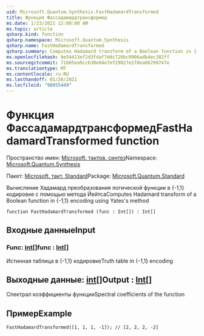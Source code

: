 ```yaml
---
uid: Microsoft.Quantum.Synthesis.FastHadamardTransformed
title: Функция Фассадамардтрансформед
ms.date: 1/23/2021 12:00:00 AM
ms.topic: article
qsharp.kind: function
qsharp.namespace: Microsoft.Quantum.Synthesis
qsharp.name: FastHadamardTransformed
qsharp.summary: Computes Hadamard transform of a Boolean function in {-1,1} encoding using Yates's method
ms.openlocfilehash: be54413ef2d3fdaf7ddc726bc0906adb4ec382ff
ms.sourcegitcommit: 71605ea9cc630e84e7ef29027e1f0ea06299747e
ms.translationtype: MT
ms.contentlocale: ru-RU
ms.lasthandoff: 01/26/2021
ms.locfileid: "98855449"
---
```

# <a name="fasthadamardtransformed-function"></a><span data-ttu-id="5240e-102">Функция Фассадамардтрансформед</span><span class="sxs-lookup"><span data-stu-id="5240e-102">FastHadamardTransformed function</span></span>

<span data-ttu-id="5240e-103">Пространство имен: [Microsoft. тактов. синтез](xref:Microsoft.Quantum.Synthesis)</span><span class="sxs-lookup"><span data-stu-id="5240e-103">Namespace: [Microsoft.Quantum.Synthesis](xref:Microsoft.Quantum.Synthesis)</span></span>

<span data-ttu-id="5240e-104">Пакет: [Microsoft. такт. Standard](https://nuget.org/packages/Microsoft.Quantum.Standard)</span><span class="sxs-lookup"><span data-stu-id="5240e-104">Package: [Microsoft.Quantum.Standard](https://nuget.org/packages/Microsoft.Quantum.Standard)</span></span>


<span data-ttu-id="5240e-105">Вычисление Хадамард преобразования логической функции в {-1,1} кодировке с помощью метода Йейтса</span><span class="sxs-lookup"><span data-stu-id="5240e-105">Computes Hadamard transform of a Boolean function in {-1,1} encoding using Yates's method</span></span>

```qsharp
function FastHadamardTransformed (func : Int[]) : Int[]
```


## <a name="input"></a><span data-ttu-id="5240e-106">Входные данные</span><span class="sxs-lookup"><span data-stu-id="5240e-106">Input</span></span>

### <a name="func--int"></a><span data-ttu-id="5240e-107">Func: [int](xref:microsoft.quantum.lang-ref.int)[]</span><span class="sxs-lookup"><span data-stu-id="5240e-107">func : [Int](xref:microsoft.quantum.lang-ref.int)[]</span></span>

<span data-ttu-id="5240e-108">Истинная таблица в {-1,1} кодировке</span><span class="sxs-lookup"><span data-stu-id="5240e-108">Truth table in {-1,1} encoding</span></span>



## <a name="output--int"></a><span data-ttu-id="5240e-109">Выходные данные: [int](xref:microsoft.quantum.lang-ref.int)[]</span><span class="sxs-lookup"><span data-stu-id="5240e-109">Output : [Int](xref:microsoft.quantum.lang-ref.int)[]</span></span>

<span data-ttu-id="5240e-110">Спектрал коэффициенты функции</span><span class="sxs-lookup"><span data-stu-id="5240e-110">Spectral coefficients of the function</span></span>

## <a name="example"></a><span data-ttu-id="5240e-111">Пример</span><span class="sxs-lookup"><span data-stu-id="5240e-111">Example</span></span>

```qsharp
FastHadamardTransformed([1, 1, 1, -1]); // [2, 2, 2, -2]
```